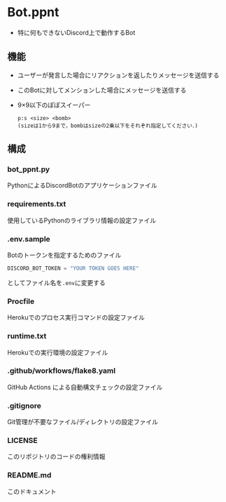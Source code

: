 # Bot.ppnt
- 特に何もできないDiscord上で動作するBot

## 機能
- ユーザーが発言した場合にリアクションを返したりメッセージを送信する
- このBotに対してメンションした場合にメッセージを送信する
- 9×9以下のぽぽスイーパー

    ```
    p:s <size> <bomb>
    (sizeは1から9まで，bombはsizeの2乗以下をそれぞれ指定してください．)
    ```


## 構成

### bot_ppnt.py
PythonによるDiscordBotのアプリケーションファイル

### requirements.txt
使用しているPythonのライブラリ情報の設定ファイル

### .env.sample
Botのトークンを指定するためのファイル

```Python
DISCORD_BOT_TOKEN = "YOUR TOKEN GOES HERE"
```

としてファイル名を`.env`に変更する

### Procfile
Herokuでのプロセス実行コマンドの設定ファイル

### runtime.txt
Herokuでの実行環境の設定ファイル

### .github/workflows/flake8.yaml
GitHub Actions による自動構文チェックの設定ファイル

### .gitignore
Git管理が不要なファイル/ディレクトリの設定ファイル

### LICENSE
このリポジトリのコードの権利情報

### README.md
このドキュメント
